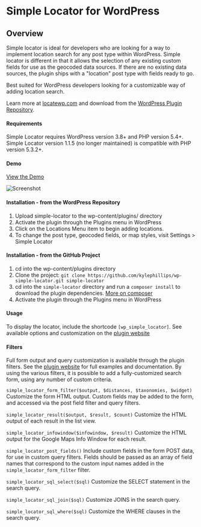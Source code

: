 # Simple Locator for WordPress


## Overview

Simple locator is ideal for developers who are looking for a way to implement location search for any post type within WordPress. Simple locator is different in that it allows the selection of any existing custom fields for use as the geocoded data sources. If there are no existing data sources, the plugin ships with a "location" post type with fields ready to go.

Best suited for WordPress developers looking for a customizable way of adding location search.

Learn more at [locatewp.com](http://locatewp.com) and download from the [WordPress Plugin Repository](https://wordpress.org/plugins/simple-locator/).

#### Requirements

Simple Locator requires WordPress version 3.8+ and PHP version 5.4+. Simple Locator version 1.1.5 (no longer maintained) is compatible with PHP version 5.3.2+.


#### Demo 
[View the Demo](http://locatewp.com)

![Screenshot](https://raw.githubusercontent.com/kylephillips/wp-simple-locator/master/assets/images/screenshot-2.png)


#### Installation - from the WordPress Repository
1. Upload simple-locator to the wp-content/plugins/ directory
2. Activate the plugin through the Plugins menu in WordPress
3. Click on the Locations Menu item to begin adding locations.
4. To change the post type, geocoded fields, or map styles, visit Settings > Simple Locator

#### Installation - from the GitHub Project
1. cd into the wp-content/plugins directory
2. Clone the project: ```git clone https://github.com/kylephillips/wp-simple-locator.git simple-locator```
3. cd into the ```simple-locator``` directory and run a ```composer install``` to download the plugin dependencies. [More on composer](https://getcomposer.org)
4. Activate the plugin through the Plugins menu in WordPress


#### Usage
To display the locator, include the shortcode ```[wp_simple_locator]```. See available options and customization on the [plugin website](http://locatewp.com)


#### Filters
Full form output and query customization is available through the plugin filters. See the [plugin website](http://locatewp.com) for full examples and documentation. By using the various filters, it is possible to add a fully-customized search form, using any number of custom criteria.

```simple_locator_form_filter($output, $distances, $taxonomies, $widget)```
Customize the form HTML output. Custom fields may be added to the form, and accessed via the post field filter and query filters.

```simple_locator_result($output, $result, $count)```
Customize the HTML output of each result in the list view.

```simple_locator_infowindow($infowindow, $result)```
Customize the HTML output for the Google Maps Info Window for each result.

```simple_locator_post_fields()```
Include custom fields in the form POST data, for use in custom query filters. Fields should be passed as an array of field names that correspond to the custom input names added in the ```simple_locator_form_filter``` filter.

```simple_locator_sql_select($sql)```
Customize the SELECT statement in the search query.

```simple_locator_sql_join($sql)```
Customize JOINS in the search query.

```simple_locator_sql_where($sql)```
Customize the WHERE clauses in the search query.
